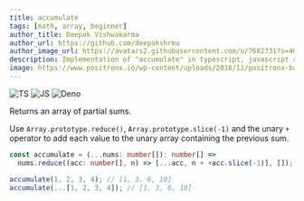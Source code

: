 ```yaml
---
title: accumulate
tags: [math, array, beginner]
author_title: Deepak Vishwakarma
author_url: https://github.com/deepakshrma
author_image_url: https://avatars2.githubusercontent.com/u/7682731?s=400
description: Implementation of "accumulate" in typescript, javascript and deno.
image: https://www.positronx.io/wp-content/uploads/2018/11/positronx-banner-1152-1.jpg
---
```


![TS](https://img.shields.io/badge/supports-typescript-blue.svg?style=flat-square)
![JS](https://img.shields.io/badge/supports-javascript-yellow.svg?style=flat-square)
![Deno](https://img.shields.io/badge/supports-deno-green.svg?style=flat-square)

Returns an array of partial sums.

Use `Array.prototype.reduce()`, `Array.prototype.slice(-1)` and the unary `+` operator to add each value to the unary array containing the previous sum.

```ts title="typescript"
const accumulate = (...nums: number[]): number[] =>
  nums.reduce((acc: number[], n) => [...acc, n + +acc.slice(-1)], []);
```

```ts title="typescript"
accumulate(1, 2, 3, 4); // [1, 3, 6, 10]
accumulate(...[1, 2, 3, 4]); // [1, 3, 6, 10]
```
